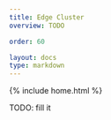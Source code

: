 ```yaml
---
title: Edge Cluster
overview: TODO

order: 60

layout: docs
type: markdown
---
```

{% include home.html %}

TODO: fill it
